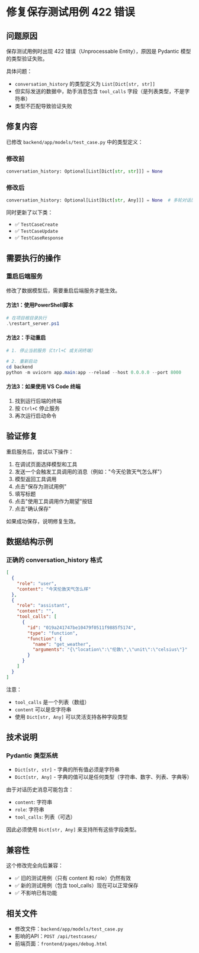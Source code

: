 # 修复保存测试用例 422 错误

## 问题原因

保存测试用例时出现 422 错误（Unprocessable Entity），原因是 Pydantic 模型的类型验证失败。

具体问题：
- `conversation_history` 的类型定义为 `List[Dict[str, str]]`
- 但实际发送的数据中，助手消息包含 `tool_calls` 字段（是列表类型，不是字符串）
- 类型不匹配导致验证失败

## 修复内容

已修改 `backend/app/models/test_case.py` 中的类型定义：

### 修改前
```python
conversation_history: Optional[List[Dict[str, str]]] = None
```

### 修改后
```python
conversation_history: Optional[List[Dict[str, Any]]] = None  # 多轮对话历史（支持tool_calls）
```

同时更新了以下类：
- ✅ `TestCaseCreate`
- ✅ `TestCaseUpdate`
- ✅ `TestCaseResponse`

## 需要执行的操作

### 重启后端服务

修改了数据模型后，需要重启后端服务才能生效。

#### 方法1：使用PowerShell脚本
```powershell
# 在项目根目录执行
.\restart_server.ps1
```

#### 方法2：手动重启
```powershell
# 1. 停止当前服务（Ctrl+C 或关闭终端）

# 2. 重新启动
cd backend
python -m uvicorn app.main:app --reload --host 0.0.0.0 --port 8000
```

#### 方法3：如果使用 VS Code 终端
1. 找到运行后端的终端
2. 按 `Ctrl+C` 停止服务
3. 再次运行启动命令

## 验证修复

重启服务后，尝试以下操作：

1. 在调试页面选择模型和工具
2. 发送一个会触发工具调用的消息（例如："今天伦敦天气怎么样"）
3. 模型返回工具调用
4. 点击"保存为测试用例"
5. 填写标题
6. 点击"使用工具调用作为期望"按钮
7. 点击"确认保存"

如果成功保存，说明修复生效。

## 数据结构示例

### 正确的 conversation_history 格式

```json
[
  {
    "role": "user",
    "content": "今天伦敦天气怎么样"
  },
  {
    "role": "assistant",
    "content": "",
    "tool_calls": [
      {
        "id": "019a241747be10479f0511f9885f5174",
        "type": "function",
        "function": {
          "name": "get_weather",
          "arguments": "{\"location\":\"伦敦\",\"unit\":\"celsius\"}"
        }
      }
    ]
  }
]
```

注意：
- `tool_calls` 是一个列表（数组）
- `content` 可以是空字符串
- 使用 `Dict[str, Any]` 可以灵活支持各种字段类型

## 技术说明

### Pydantic 类型系统

- `Dict[str, str]` - 字典的所有值必须是字符串
- `Dict[str, Any]` - 字典的值可以是任何类型（字符串、数字、列表、字典等）

由于对话历史消息可能包含：
- `content`: 字符串
- `role`: 字符串
- `tool_calls`: 列表（可选）

因此必须使用 `Dict[str, Any]` 来支持所有这些字段类型。

## 兼容性

这个修改完全向后兼容：
- ✅ 旧的测试用例（只有 content 和 role）仍然有效
- ✅ 新的测试用例（包含 tool_calls）现在可以正常保存
- ✅ 不影响已有功能

## 相关文件

- 修改文件：`backend/app/models/test_case.py`
- 影响的API：`POST /api/testcases/`
- 前端页面：`frontend/pages/debug.html`
